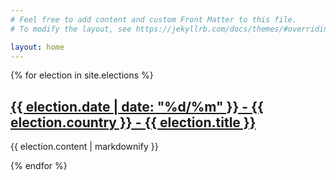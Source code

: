 ```yaml
---
# Feel free to add content and custom Front Matter to this file.
# To modify the layout, see https://jekyllrb.com/docs/themes/#overriding-theme-defaults

layout: home
---
```


{% for election in site.elections %}
  <h2>
    <a href="{{ election.url }}">
      {{ election.date | date: "%d/%m" }} - {{ election.country }} - {{ election.title }}
    </a>
  </h2>
  <p>{{ election.content | markdownify }}</p>
{% endfor %}